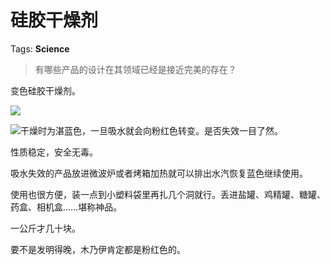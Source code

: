 # 硅胶干燥剂

Tags: **Science**

> 有哪些产品的设计在其领域已经是接近完美的存在？



变色硅胶干燥剂。

![](https://pic1.zhimg.com/50/v2-47dfbff856fd187705d7cbc5feb032f1_720w.jpg?source=2c26e567)  


![](https://pic1.zhimg.com/50/v2-adbb355152d5e3206d3059cbed5a906c_720w.jpg?source=2c26e567)干燥时为湛蓝色，一旦吸水就会向粉红色转变。是否失效一目了然。

性质稳定，安全无毒。

吸水失效的产品放进微波炉或者烤箱加热就可以排出水汽恢复蓝色继续使用。

使用也很方便，装一点到小塑料袋里再扎几个洞就行。丢进盐罐、鸡精罐、糖罐、药盒、相机盒……堪称神品。

一公斤才几十块。

要不是发明得晚，木乃伊肯定都是粉红色的。



